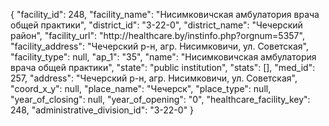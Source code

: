 {
    "facility_id": 248,
    "facility_name": "Нисимковичская амбулатория врача общей практики",
    "district_id": "3-22-0",
    "district_name": "Чечерский район",
    "facility_url": "http:\/\/healthcare.by\/instinfo.php?orgnum=5357",
    "facility_address": "Чечерский р-н, агр. Нисимковичи, ул. Советская",
    "facility_type": null,
    "ap_1": "35",
    "name": "Нисимковичская амбулатория врача общей практики",
    "state": "public institution",
    "stats": [],
    "med_id": 257,
    "address": "Чечерский р-н, агр. Нисимковичи, ул. Советская",
    "coord_x_y": null,
    "place_name": "Чечерск",
    "place_type": null,
    "year_of_closing": null,
    "year_of_opening": "0",
    "healthcare_facility_key": 248,
    "administrative_division_id": "3-22-0"
}